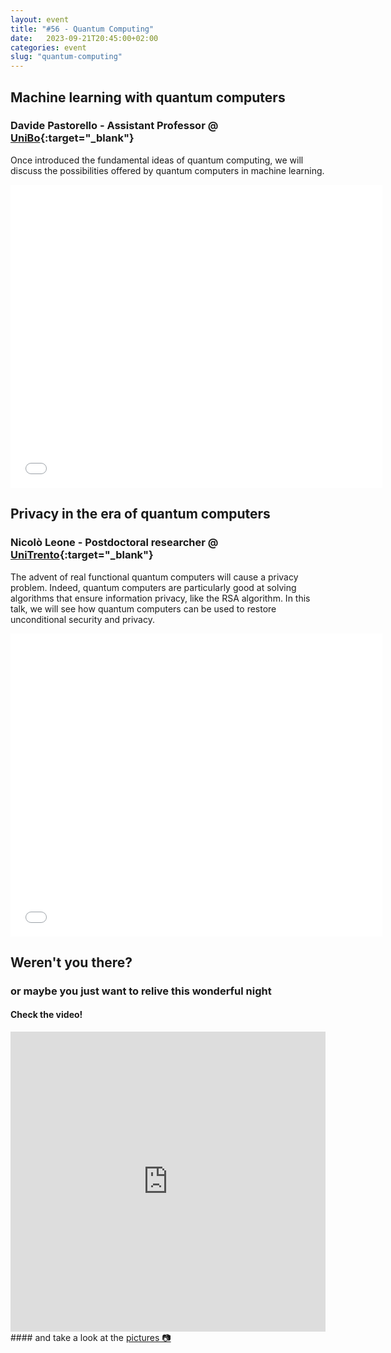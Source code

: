 ```yaml
---
layout: event
title: "#56 - Quantum Computing"
date:   2023-09-21T20:45:00+02:00
categories: event
slug: "quantum-computing"
---
```


## Machine learning with quantum computers

### Davide Pastorello - Assistant Professor @ [UniBo](//unibo.it/){:target="_blank"}

Once introduced the fundamental ideas of quantum computing, we will discuss the possibilities offered by quantum computers in machine learning.

<iframe src="//www.slideshare.net/slideshow/embed_code/key/63YR8PVElIedhT" width="595" height="485" frameborder="0" marginwidth="0" marginheight="0" scrolling="no" allowfullscreen> </iframe>


## Privacy in the era of quantum computers

### Nicolò Leone - Postdoctoral researcher @ [UniTrento](//www.unitn.it/){:target="_blank"}

The advent of real functional quantum computers will cause a privacy problem. Indeed, quantum computers are particularly good at solving algorithms that ensure information privacy, like the RSA algorithm. In this talk, we will see how quantum computers can be used to restore unconditional security and privacy.

<iframe src="//www.slideshare.net/slideshow/embed_code/key/feUidTyb7rQ4lJ" width="595" height="485" frameborder="0" marginwidth="0" marginheight="0" scrolling="no" allowfullscreen> </iframe>


## Weren't you there?

### or maybe you just want to relive this wonderful night

<section class="fb-links">

#### Check the video!

<iframe width="100%" height="480px" src="https://www.youtube.com/embed/2losUeXYW1w" frameborder="0" allow="accelerometer; autoplay; clipboard-write; encrypted-media; gyroscope; picture-in-picture" allowfullscreen></iframe>
#### and take a look at the <a id="fb_photo_album" class="btn-facebook" target="_blank" href="//bit.ly/ST56-p">pictures &#128247;</a>

</section>
